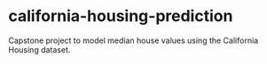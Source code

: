 # california-housing-prediction
Capstone project to model median house values using the California Housing dataset.
